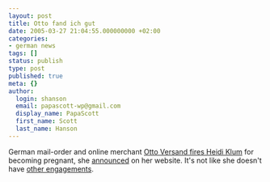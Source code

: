 ```yaml
---
layout: post
title: Otto fand ich gut
date: 2005-03-27 21:04:55.000000000 +02:00
categories:
- german news
tags: []
status: publish
type: post
published: true
meta: {}
author:
  login: shanson
  email: papascott-wp@gmail.com
  display_name: PapaScott
  first_name: Scott
  last_name: Hanson
---
```

<p>German mail-order and online merchant <a href="http://www.netzeitung.de/entertainment/style/331479.html" title="NETZEITUNG: Otto k&uuml;ndigt Vertrag mit Heidi Klum">Otto Versand fires Heidi Klum</a> for becoming pregnant, she <a href="http://www.heidiklum.de/do/newscenter/newseintrag.asp?id=200" title="Heidi Klum GmbH: Otto fand ich gut">announced</a> on her website. It's not like she doesn't have <a href="http://www.mcdonalds.de/">other engagements</a>.</p>

